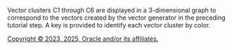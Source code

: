 Vector clusters C1 through C6 are displayed in a 3-dimensional graph to correspond
            to the vectors created by the vector generator in the preceding tutorial step. A key is
            provided to identify each vector cluster by color.

[Copyright © 2023, 2025, Oracle and/or its affiliates.](../../../dcommon/html/cpyr.htm)

